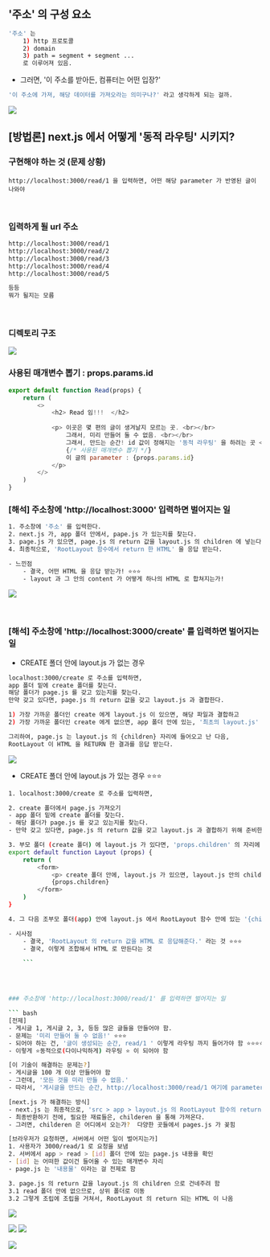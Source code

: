 


## '주소' 의 구성 요소 
``` bash
'주소' 는 
	1) http 프로토콜 
	2) domain
	3) path = segment + segment ... 
	로 이루어져 있음. 
```


- 그러면, '이 주소를 받아든, 컴퓨터는 어떤 입장?'  
``` bash
'이 주소에 가져, 해당 데이터를 가져오라는 의미구나?' 라고 생각하게 되는 걸까. 
```

![](https://i.imgur.com/GD6h9DF.png)







## [방법론] next.js 에서 어떻게 '동적 라우팅' 시키지? 


### 구현해야 하는 것 (문제 상황)
```
http://localhost:3000/read/1 을 입력하면, 어떤 해당 parameter 가 반영된 글이 나와야 
```

<br>

### 입력하게 될 url 주소 
``` bash
http://localhost:3000/read/1
http://localhost:3000/read/2
http://localhost:3000/read/3
http://localhost:3000/read/4
http://localhost:3000/read/5

등등 
뭐가 될지는 모름 
```

<br>

### 디렉토리 구조 
![](https://i.imgur.com/43TWG1R.png)



### 사용된 매개변수 뽑기 : props.params.id
``` js 
export default function Read(props) {
    return (
        <>
            <h2> Read 임!!!  </h2>
            
            <p> 이곳은 몇 편의 글이 생겨날지 모르는 곳. <br></br>
                그래서, 미리 만들어 둘 수 없음. <br></br>
                그래서, 만드는 순간! id 값이 정해지는 '동적 라우팅' 을 하려는 곳 <br></br>
                {/* 사용된 매개변수 뽑기 */}
                이 글의 parameter : {props.params.id}
            </p>
        </>
    )
}

```




### [해석] 주소창에 'http://localhost:3000' 입력하면 벌어지는 일 
``` BASH
1. 주소창에 '주소' 를 입력한다. 
2. next.js 가, app 폴더 안에서, pape.js 가 있는지를 찾는다. 
3. page.js 가 있으면, page.js 의 return 값을 layout.js 의 children 에 넣는다. 
4. 최종적으로, 'RootLayout 함수에서 return 한 HTML' 을 응답 받는다.

- 느낀점 
	- 결국, 어떤 HTML 을 응답 받는가! ⭐⭐⭐ 
	- layout 과 그 안의 content 가 어떻게 하나의 HTML 로 합쳐지는가! 
```

![](https://i.imgur.com/t1837fa.png)


<br>

### [해석] 주소창에 'http://localhost:3000/create' 를 입력하면 벌어지는 일 
- CREATE 폴더 안에 layout.js 가 없는 경우
``` bash
localhost:3000/create 로 주소를 입력하면, 
app 폴더 밑에 create 폴더를 찾는다. 
해당 폴더가 page.js 를 갖고 있는지를 찾는다. 
만약 갖고 있다면, page.js 의 return 값을 갖고 layout.js 과 결합한다. 

1) 가장 가까운 폴더인 create 에게 layout.js 이 있으면, 해당 파일과 결합하고 
2) 가장 가까운 폴더인 create 에게 없으면, app 폴더 안에 있는, '최초의 layout.js' 과 결합한다. 

그리하여, page.js 는 layout.js 의 {children} 자리에 들어오고 난 다음, 
RootLayout 이 HTML 을 RETURN 한 결과를 응답 받는다.
```
![](https://i.imgur.com/yrttgPu.png)



- CREATE 폴더 안에 layout.js 가 있는 경우 ⭐⭐⭐ 
``` bash
1. localhost:3000/create 로 주소를 입력하면, 

2. create 폴더에서 page.js 가져오기
- app 폴더 밑에 create 폴더를 찾는다. 
- 해당 폴더가 page.js 를 갖고 있는지를 찾는다. 
- 만약 갖고 있다면, page.js 의 return 값을 갖고 layout.js 과 결합하기 위해 준비한다. 

3. 부모 폴더 (create 폴더) 에 layout.js 가 있다면, 'props.children' 의 자리에 'page.js 의 return 값' 이 들어가게 된다. 그리고 'Layout 함수의 return 값을 반환한다.'
export default function Layout (props) {
	return (
		<form>
			<p> create 폴더 안에, layout.js 가 있으면, layout.js 안의 children 에 꽂힘! </p>
			{props.children} 
		</form>
	)
}

4. 그 다음 조부모 폴더(app) 안에 layout.js 에서 RootLayout 함수 안에 있는 '{children}' 자리에, 'Layout 함수의 return 값' 을 넣는다. -> 그렇게 해서, RootLayout 의 return 값을 HTML 로 응답해준다. 

- 시사점 
	- 결국, 'RootLayout 의 return 값을 HTML 로 응답해준다.' 라는 것 ⭐⭐⭐ 
	- 결국, 이렇게 조합해서 HTML 로 만든다는 것 

	```




### 주소창에 'http://localhost:3000/read/1' 를 입력하면 벌어지는 일 

``` bash
[전제]
- 게시글 1, 게시글 2, 3, 등등 많은 글들을 만들어야 함. 
- 문제는 '미리 만들어 둘 수 없음!' ⭐⭐⭐
- 되어야 하는 건, '글이 생성되는 순간, read/1 ' 이렇게 라우팅 까지 들어가야 함 ⭐⭐⭐⭐⭐ 
- 이렇게 ⭐동적으로(다이나믹하게) 라우팅 ⭐ 이 되어야 함 

[이 기술이 해결하는 문제는?]
- 게시글을 100 개 이상 만들어야 함 
- 그런데, '모든 것을 미리 만들 수 없음.'
- 따라서, '게시글을 만드는 순간, http://localhost:3000/read/1 여기에 parameter 를 할당해서, 주소를 확정해서 -> 라우팅이 되게 할 수 는 없을가?'

[next.js 가 해결하는 방식]
- next.js 는 최종적으로, 'src > app > layout.js 의 RootLayout 함수의 return 값을 HTML 로 반환한다.'
- 최종반환하기 전에, 필요한 재료들은, childeren 을 통해 가져온다. 
- 그러면, childeren 은 어디에서 오는가?  다양한 곳들에서 pages.js 가 꽂힘

[브라우저가 요청하면, 서버에서 어떤 일이 벌어지는가]
1. 사용자가 3000/read/1 로 요청을 보냄 
2. 서버에서 app > read > [id] 폴더 안에 있는 page.js 내용을 확인 
- [id] 는 어떠한 값이건 들어올 수 있는 매개변수 자리 
- page.js 는 '내용물' 이라는 걸 전제로 함 

3. page.js 의 return 값을 layout.js 의 children 으로 건네주려 함 
3.1 read 폴더 안에 없으므로, 상위 폴더로 이동 
3.2 그렇게 조립에 조립을 거쳐서, RootLayout 의 return 되는 HTML 이 나옴

```

![](https://i.imgur.com/UFt9WvW.png)


![](https://i.imgur.com/hQYnGRf.png)
![](https://i.imgur.com/YuY8uXm.png)






![](https://i.imgur.com/VldypCU.png)










